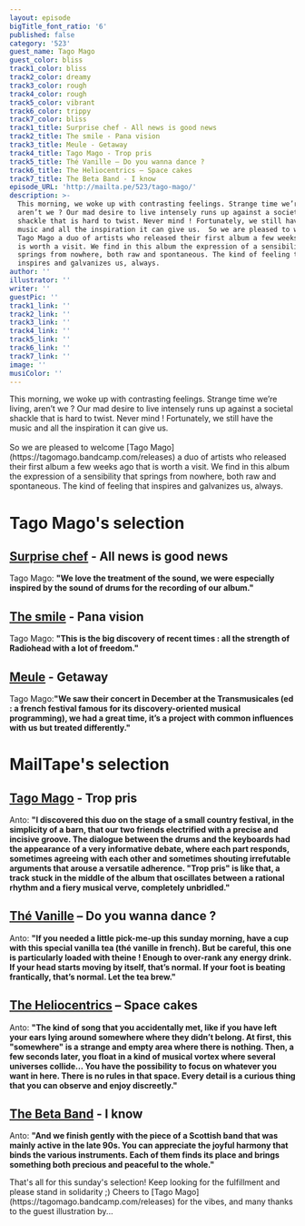```yaml
---
layout: episode
bigTitle_font_ratio: '6'
published: false
category: '523'
guest_name: Tago Mago
guest_color: bliss
track1_color: bliss
track2_color: dreamy
track3_color: rough
track4_color: rough
track5_color: vibrant
track6_color: trippy
track7_color: bliss
track1_title: Surprise chef - All news is good news
track2_title: The smile - Pana vision
track3_title: Meule - Getaway
track4_title: Tago Mago - Trop pris
track5_title: Thé Vanille – Do you wanna dance ?
track6_title: The Heliocentrics – Space cakes
track7_title: The Beta Band - I know
episode_URL: 'http://mailta.pe/523/tago-mago/'
description: >-
  This morning, we woke up with contrasting feelings. Strange time we’re living,
  aren’t we ? Our mad desire to live intensely runs up against a societal
  shackle that is hard to twist. Never mind ! Fortunately, we still have the
  music and all the inspiration it can give us.  So we are pleased to welcome
  Tago Mago a duo of artists who released their first album a few weeks ago that
  is worth a visit. We find in this album the expression of a sensibility that
  springs from nowhere, both raw and spontaneous. The kind of feeling that
  inspires and galvanizes us, always.
author: ''
illustrator: ''
writer: ''
guestPic: ''
track1_link: ''
track2_link: ''
track3_link: ''
track4_link: ''
track5_link: ''
track6_link: ''
track7_link: ''
image: ''
musiColor: ''
---
```

<p id="introduction">This morning, we woke up with contrasting feelings. Strange time we’re living, aren’t we ? Our mad desire to live intensely runs up against a societal shackle that is hard to twist. Never mind ! Fortunately, we still have the music and all the inspiration it can give us.
<br><br>
So we are pleased to welcome [Tago Mago](https://tagomago.bandcamp.com/releases) a duo of artists who released their first album a few weeks ago that is worth a visit. We find in this album the expression of a sensibility that springs from nowhere, both raw and spontaneous. The kind of feeling that inspires and galvanizes us, always.</p>

# Tago Mago's selection

## [Surprise chef](https://surprisechef.bandcamp.com/) - All news is good news
Tago Mago: **"**We love the treatment of the sound, we were especially inspired by the sound of drums for the recording of our album.**"**

## [The smile](https://thesmiletheband.com/) - Pana vision
Tago Mago: **"**This is the big discovery of recent times : all the strength of Radiohead with a lot of freedom.**"**

##  [Meule](https://legroupemeule.bandcamp.com/releases) - Getaway
Tago Mago:**"**We saw their concert in December at the Transmusicales (ed : a french festival famous for its discovery-oriented musical programming), we had a great time, it’s a project with common influences with us but treated differently.**"**

# MailTape's selection

## [Tago Mago](https://tagomago.bandcamp.com/releases) - Trop pris
Anto: **"**I discovered this duo on the stage of a small country festival, in the simplicity of a barn, that our two friends electrified with a precise and incisive groove. The dialogue between the drums and the keyboards had the appearance of a very informative debate, where each part responds, sometimes agreeing with each other and sometimes shouting irrefutable arguments that arouse a versatile adherence. 
"Trop pris" is like that, a track stuck in the middle of the album that oscillates between a rational rhythm and a fiery musical verve, completely unbridled.**"**

## [Thé Vanille](https://thevanille.bandcamp.com/) – Do you wanna dance ?
Anto: **"**If you needed a little pick-me-up this sunday morning, have a cup with this special vanilla tea (thé vanille in french). But be careful, this one is particularly loaded with theine ! Enough to over-rank any energy drink. If your head starts moving by itself, that’s normal. If your foot is beating frantically, that’s normal. Let the tea brew.**"**

## [The Heliocentrics](https://theheliocentrics.bandcamp.com/) – Space cakes
Anto: **"**The kind of song that you accidentally met, like if you have left your ears lying around somewhere where they didn’t belong. At first, this "somewhere" is a strange and empty area where there is nothing. Then, a few seconds later, you float in a kind of musical vortex where several universes collide… You have the possibility to focus on whatever you want in here. There is no rules in that space. Every detail is a curious thing that you can observe and enjoy discreetly.**"**

## [The Beta Band](https://gonzai.com/20-ans-apres-lhistoire-completement-foiree-de-the-beta-band/) - I know
Anto: **"**And we finish gently with the piece of a Scottish band that was mainly active in the late 90s. You can appreciate the joyful harmony that binds the various instruments. Each of them finds its place and brings something both precious and peaceful to the whole.**"**

<p id="outroduction">That's all for this sunday's selection! Keep looking for the fulfillment and please stand in solidarity ;) Cheers to [Tago Mago](https://tagomago.bandcamp.com/releases) for the vibes, and many thanks to the guest illustration by...</p>
